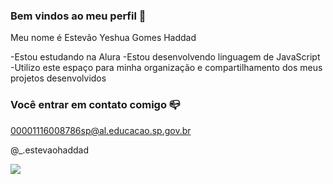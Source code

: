 ### Bem vindos ao meu perfil 💙

Meu nome é Estevão Yeshua Gomes Haddad

-Estou estudando na Alura
-Estou desenvolvendo linguagem de JavaScript
-Utilizo este espaço para minha organização e compartilhamento dos meus projetos desenvolvidos

### Você entrar em contato comigo 📪

00001116008786sp@al.educacao.sp.gov.br

@_.estevaohaddad

![](https://media.tenor.com/CB6IoMlLyUUAAAAM/i-belong-to-jesus-kaka.gif)
